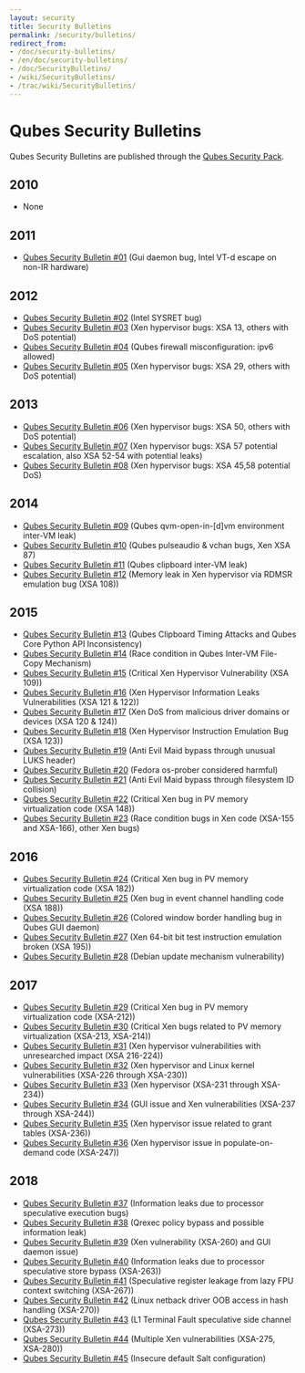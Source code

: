 ```yaml
---
layout: security
title: Security Bulletins
permalink: /security/bulletins/
redirect_from: 
- /doc/security-bulletins/
- /en/doc/security-bulletins/
- /doc/SecurityBulletins/
- /wiki/SecurityBulletins/
- /trac/wiki/SecurityBulletins/
---
```


Qubes Security Bulletins
========================

Qubes Security Bulletins are published through the [Qubes Security Pack](/security/pack/).

2010
----

-   None

2011
----

-   [Qubes Security Bulletin \#01](https://github.com/QubesOS/qubes-secpack/blob/master/QSBs/qsb-001-2011.txt) (Gui daemon bug, Intel VT-d escape on non-IR hardware)

2012
----

-   [Qubes Security Bulletin \#02](https://github.com/QubesOS/qubes-secpack/blob/master/QSBs/qsb-002-2012.txt) (Intel SYSRET bug)
-   [Qubes Security Bulletin \#03](https://github.com/QubesOS/qubes-secpack/blob/master/QSBs/qsb-003-2012.txt) (Xen hypervisor bugs: XSA 13, others with DoS potential)
-   [Qubes Security Bulletin \#04](https://github.com/QubesOS/qubes-secpack/blob/master/QSBs/qsb-004-2012.txt) (Qubes firewall misconfiguration: ipv6 allowed)
-   [Qubes Security Bulletin \#05](https://github.com/QubesOS/qubes-secpack/blob/master/QSBs/qsb-005-2012.txt) (Xen hypervisor bugs: XSA 29, others with DoS potential)

2013
----

-   [Qubes Security Bulletin \#06](https://github.com/QubesOS/qubes-secpack/blob/master/QSBs/qsb-006-2013.txt) (Xen hypervisor bugs: XSA 50, others with DoS potential)
-   [Qubes Security Bulletin \#07](https://github.com/QubesOS/qubes-secpack/blob/master/QSBs/qsb-007-2013.txt) (Xen hypervisor bugs: XSA 57 potential escalation, also XSA 52-54 with potential leaks)
-   [Qubes Security Bulletin \#08](https://github.com/QubesOS/qubes-secpack/blob/master/QSBs/qsb-008-2013.txt) (Xen hypervisor bugs: XSA 45,58 potential DoS)

2014
----

-   [Qubes Security Bulletin \#09](https://github.com/QubesOS/qubes-secpack/blob/master/QSBs/qsb-009-2014.txt) (Qubes qvm-open-in-[d]vm environment inter-VM leak)
-   [Qubes Security Bulletin \#10](https://github.com/QubesOS/qubes-secpack/blob/master/QSBs/qsb-010-2014.txt) (Qubes pulseaudio & vchan bugs, Xen XSA 87)
-   [Qubes Security Bulletin \#11](https://github.com/QubesOS/qubes-secpack/blob/master/QSBs/qsb-011-2014.txt) (Qubes clipboard inter-VM leak)
-   [Qubes Security Bulletin \#12](https://github.com/QubesOS/qubes-secpack/blob/master/QSBs/qsb-012-2014.txt) (Memory leak in Xen hypervisor via RDMSR emulation bug (XSA 108))

2015
----

-   [Qubes Security Bulletin \#13](https://github.com/QubesOS/qubes-secpack/blob/master/QSBs/qsb-013-2015.txt) (Qubes Clipboard Timing Attacks and Qubes Core Python API Inconsistency)
-   [Qubes Security Bulletin \#14](https://github.com/QubesOS/qubes-secpack/blob/master/QSBs/qsb-014-2015.txt) (Race condition in Qubes Inter-VM File-Copy Mechanism)
-   [Qubes Security Bulletin \#15](https://github.com/QubesOS/qubes-secpack/blob/master/QSBs/qsb-015-2015.txt) (Critical Xen Hypervisor Vulnerability (XSA 109))
-   [Qubes Security Bulletin \#16](https://github.com/QubesOS/qubes-secpack/blob/master/QSBs/qsb-016-2015.txt) (Xen Hypervisor Information Leaks Vulnerabilities (XSA 121 & 122))
-   [Qubes Security Bulletin \#17](https://github.com/QubesOS/qubes-secpack/blob/master/QSBs/qsb-017-2015.txt) (Xen DoS from malicious driver domains or devices (XSA 120 & 124))
-   [Qubes Security Bulletin \#18](https://github.com/QubesOS/qubes-secpack/blob/master/QSBs/qsb-018-2015.txt) (Xen Hypervisor Instruction Emulation Bug (XSA 123))
-   [Qubes Security Bulletin \#19](https://github.com/QubesOS/qubes-secpack/blob/master/QSBs/qsb-019-2015.txt) (Anti Evil Maid bypass through unusual LUKS header)
-   [Qubes Security Bulletin \#20](https://github.com/QubesOS/qubes-secpack/blob/master/QSBs/qsb-020-2015.txt) (Fedora os-prober considered harmful)
-   [Qubes Security Bulletin \#21](https://github.com/QubesOS/qubes-secpack/blob/master/QSBs/qsb-021-2015.txt) (Anti Evil Maid bypass through filesystem ID collision)
-   [Qubes Security Bulletin \#22](https://github.com/QubesOS/qubes-secpack/blob/master/QSBs/qsb-022-2015.txt) (Critical Xen bug in PV memory virtualization code (XSA 148))
-   [Qubes Security Bulletin \#23](https://github.com/QubesOS/qubes-secpack/blob/master/QSBs/qsb-023-2015.txt) (Race condition bugs in Xen code (XSA-155 and XSA-166), other Xen bugs)

2016
----

-   [Qubes Security Bulletin \#24](https://github.com/QubesOS/qubes-secpack/blob/master/QSBs/qsb-024-2016.txt) (Critical Xen bug in PV memory virtualization code (XSA 182))
-   [Qubes Security Bulletin \#25](https://github.com/QubesOS/qubes-secpack/blob/master/QSBs/qsb-025-2016.txt) (Xen bug in event channel handling code (XSA 188))
-   [Qubes Security Bulletin \#26](https://github.com/QubesOS/qubes-secpack/blob/master/QSBs/qsb-026-2016.txt) (Colored window border handling bug in Qubes GUI daemon)
-   [Qubes Security Bulletin \#27](https://github.com/QubesOS/qubes-secpack/blob/master/QSBs/qsb-027-2016.txt) (Xen 64-bit bit test instruction emulation broken (XSA 195))
-   [Qubes Security Bulletin \#28](https://github.com/QubesOS/qubes-secpack/blob/master/QSBs/qsb-028-2016.txt) (Debian update mechanism vulnerability)

2017
----

-   [Qubes Security Bulletin \#29](https://github.com/QubesOS/qubes-secpack/blob/master/QSBs/qsb-029-2017.txt) (Critical Xen bug in PV memory virtualization code (XSA-212))
-   [Qubes Security Bulletin \#30](https://github.com/QubesOS/qubes-secpack/blob/master/QSBs/qsb-030-2017.txt) (Critical Xen bugs related to PV memory virtualization (XSA-213, XSA-214))
-   [Qubes Security Bulletin \#31](https://github.com/QubesOS/qubes-secpack/blob/master/QSBs/qsb-031-2017.txt) (Xen hypervisor vulnerabilities with unresearched impact (XSA 216-224))
-   [Qubes Security Bulletin \#32](https://github.com/QubesOS/qubes-secpack/blob/master/QSBs/qsb-032-2017.txt) (Xen hypervisor and Linux kernel vulnerabilities (XSA-226 through XSA-230))
-   [Qubes Security Bulletin \#33](https://github.com/QubesOS/qubes-secpack/blob/master/QSBs/qsb-033-2017.txt) (Xen hypervisor (XSA-231 through XSA-234))
-   [Qubes Security Bulletin \#34](https://github.com/QubesOS/qubes-secpack/blob/master/QSBs/qsb-034-2017.txt) (GUI issue and Xen vulnerabilities (XSA-237 through XSA-244))
-   [Qubes Security Bulletin \#35](https://github.com/QubesOS/qubes-secpack/blob/master/QSBs/qsb-035-2017.txt) (Xen hypervisor issue related to grant tables (XSA-236))
-   [Qubes Security Bulletin \#36](https://github.com/QubesOS/qubes-secpack/blob/master/QSBs/qsb-036-2017.txt) (Xen hypervisor issue in populate-on-demand code (XSA-247))

2018
----

-   [Qubes Security Bulletin \#37](https://github.com/QubesOS/qubes-secpack/blob/master/QSBs/qsb-037-2018.txt) (Information leaks due to processor speculative execution bugs)
-   [Qubes Security Bulletin \#38](https://github.com/QubesOS/qubes-secpack/blob/master/QSBs/qsb-038-2018.txt) (Qrexec policy bypass and possible information leak)
-   [Qubes Security Bulletin \#39](https://github.com/QubesOS/qubes-secpack/blob/master/QSBs/qsb-039-2018.txt) (Xen vulnerability (XSA-260) and GUI daemon issue)
-   [Qubes Security Bulletin \#40](https://github.com/QubesOS/qubes-secpack/blob/master/QSBs/qsb-040-2018.txt) (Information leaks due to processor speculative store bypass (XSA-263))
-   [Qubes Security Bulletin \#41](https://github.com/QubesOS/qubes-secpack/blob/master/QSBs/qsb-041-2018.txt) (Speculative register leakage from lazy FPU context switching (XSA-267))
-   [Qubes Security Bulletin \#42](https://github.com/QubesOS/qubes-secpack/blob/master/QSBs/qsb-042-2018.txt) (Linux netback driver OOB access in hash handling (XSA-270))
-   [Qubes Security Bulletin \#43](https://github.com/QubesOS/qubes-secpack/blob/master/QSBs/qsb-043-2018.txt) (L1 Terminal Fault speculative side channel (XSA-273))
-   [Qubes Security Bulletin \#44](https://github.com/QubesOS/qubes-secpack/blob/master/QSBs/qsb-044-2018.txt) (Multiple Xen vulnerabilities (XSA-275, XSA-280))
-   [Qubes Security Bulletin \#45](https://github.com/QubesOS/qubes-secpack/blob/master/QSBs/qsb-045-2018.txt) (Insecure default Salt configuration)


